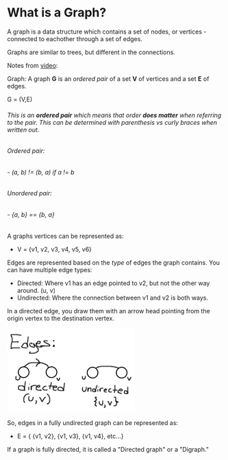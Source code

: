 # What is a Graph?

A graph is a data structure which contains a set of nodes, or vertices - connected to eachother through a set of edges.

Graphs are similar to trees, but different in the connections.

Notes from [video](https://www.youtube.com/watch?v=gXgEDyodOJU):

Graph: A graph **G** is an *ordered pair* of a set **V** of vertices and a set **E** of edges.

G = (V,E)

###### This is an **ordered pair** which means that order **does matter** when referring to the pair. This can be determined with parenthesis vs curly braces when written out.

###### Ordered pair:
###### - (a, b) != (b, a) if a != b

###### Unordered pair:
###### - {a, b} == {b, a}

A graphs vertices can be represented as:
- V = {v1, v2, v3, v4, v5, v6}

Edges are represented based on the *type* of edges the graph contains. You can have multiple edge types:

- Directed: Where v1 has an edge pointed to v2, but not the other way around. (u, v)
- Undirected: Where the connection between v1 and v2 is both ways.

In a directed edge, you draw them with an arrow head pointing from the origin vertex to the destination vertex.

![Edge types](../../Images/Edges.png)

So, edges in a fully undirected graph can be represented as:

- E = { {v1, v2}, {v1, v3}, {v1, v4}, etc...}

If a graph is fully directed, it is called a "Directed graph" or a "Digraph."

